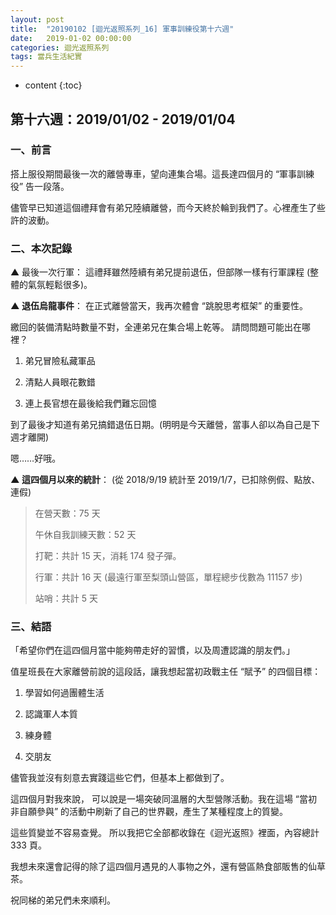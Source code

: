 ```yaml
---
layout: post
title:  "20190102 [迴光返照系列_16] 軍事訓練役第十六週"
date:   2019-01-02 00:00:00
categories: 迴光返照系列
tags: 當兵生活紀實
---
```



* content
{:toc}


## 第十六週：2019/01/02 - 2019/01/04
### 一、前言
搭上服役期間最後一次的離營專車，望向連集合場。這長達四個月的 “軍事訓練役” 告一段落。

儘管早已知道這個禮拜會有弟兄陸續離營，而今天終於輪到我們了。心裡產生了些許的波動。


### 二、本次記錄
▲ 最後一次行軍：
這禮拜雖然陸續有弟兄提前退伍，但部隊一樣有行軍課程 (整體的氣氛輕鬆很多)。


**▲ 退伍烏龍事件**：
在正式離營當天，我再次體會 “跳脫思考框架” 的重要性。

繳回的裝備清點時數量不對，全連弟兄在集合場上乾等。
請問問題可能出在哪裡？
1. 弟兄冒險私藏軍品

2. 清點人員眼花數錯

3. 連上長官想在最後給我們難忘回憶

到了最後才知道有弟兄搞錯退伍日期。(明明是今天離營，當事人卻以為自己是下週才離開)

嗯……好哦。


**▲ 這四個月以來的統計**：
(從 2018/9/19 統計至 2019/1/7，已扣除例假、點放、連假)

> 在營天數：75 天
> 
> 午休自我訓練天數：52 天
> 
> 打靶：共計 15 天，消耗 174 發子彈。
> 
> 行軍：共計 16 天 (最遠行軍至梨頭山營區，單程總步伐數為 11157 步)
> 
> 站哨：共計 5 天


### 三、結語
「希望你們在這四個月當中能夠帶走好的習慣，以及周遭認識的朋友們。」

值星班長在大家離營前說的這段話，讓我想起當初政戰主任 “賦予” 的四個目標：
1. 學習如何過團體生活

2. 認識軍人本質

3. 練身體

4. 交朋友


儘管我並沒有刻意去實踐這些它們，但基本上都做到了。

這四個月對我來說，
可以說是一場突破同溫層的大型營隊活動。我在這場 “當初非自願參與” 的活動中刷新了自己的世界觀，產生了某種程度上的質變。

這些質變並不容易查覺。
所以我把它全部都收錄在《迴光返照》裡面，內容總計 333 頁。

我想未來還會記得的除了這四個月遇見的人事物之外，還有營區熱食部販售的仙草茶。

祝同梯的弟兄們未來順利。